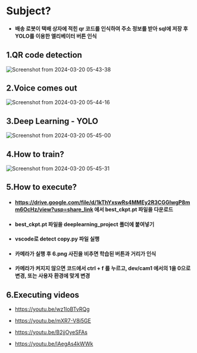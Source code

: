 Subject?
=========
* #### 배송 로봇이 택배 상자에 적힌 qr 코드를 인식하여 주소 정보를 받아 sql에 저장 후 YOLO를 이용한 엘리베이터 버튼 인식

1.QR code detection
----------------------
![Screenshot from 2024-03-20 05-43-38](https://github.com/GithubforPCM/deeplearning_object_detection_project/assets/138741169/945249da-2c0c-4b5a-8f28-b816f1fc3a9c)



2.Voice comes out
------------------
![Screenshot from 2024-03-20 05-44-16](https://github.com/GithubforPCM/deeplearning_object_detection_project/assets/138741169/63d45bd3-947d-429c-85ea-aca450ca3bb6)



3.Deep Learning - YOLO
------------------------
![Screenshot from 2024-03-20 05-45-00](https://github.com/GithubforPCM/deeplearning_object_detection_project/assets/138741169/53ef581f-9239-47d8-b1e8-f440c0ae05d5)



4.How to train?
--------------
![Screenshot from 2024-03-20 05-45-31](https://github.com/GithubforPCM/deeplearning_object_detection_project/assets/138741169/8c1c8aee-f85f-431d-8942-5b5a875ed076)



5.How to execute?
-----------------

* #### <https://drive.google.com/file/d/1kThYxswRs4MMEy2R3CGGIwgP8mm6OcHz/view?usp=share_link> 에서 best_ckpt.pt 파일을 다운로드
  
* #### best_ckpt.pt 파일을 deeplearning_project 폴더에 붙여넣기

* #### vscode로 detect copy.py 파일 실행

* #### 카메라가 실행 후 6.png 사진을 비추면 학습된 버튼과 거리가 인식

* #### 카메라가 켜지지 않으면 코드에서 ctrl + f 를 누르고, dev/cam1 에서의 1을 0으로 변경, 또는 사용자 환경에 맞게 변경


6.Executing videos
-----------------------
* <https://youtu.be/wz1IoBTvRQg>

* <https://youtu.be/mXR7-V8i5GE>

* <https://youtu.be/B2jjOyeSFAs>

* <https://youtu.be/lAegAs4kWWk>
